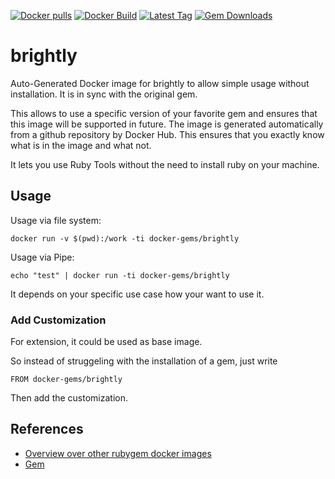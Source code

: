 [![Docker pulls](https://img.shields.io/docker/pulls/rubygem/brightly.svg)](https://hub.docker.com/r/rubygem/brightly/)
[![Docker Build](https://img.shields.io/docker/automated/rubygem/brightly.svg)](https://hub.docker.com/r/rubygem/brightly/)
[![Latest Tag](https://img.shields.io/github/tag/docker-rubygem/brightly.svg)](https://hub.docker.com/r/rubygem/brightly/)
[![Gem Downloads](https://img.shields.io/gem/dt/brightly.svg)](https://rubygems.org/gems/brightly/)
# brightly

Auto-Generated Docker image for brightly to allow simple usage without installation.
It is in sync with the original gem.

This allows to use a specific version of your favorite gem and ensures that this image will be supported in future.
The image is generated automatically from a github repository by Docker Hub.
This ensures that you exactly know what is in the image and what not.

It lets you use Ruby Tools without the need to install ruby on your machine.

## Usage

Usage via file system:

`docker run -v $(pwd):/work -ti docker-gems/brightly`

Usage via Pipe:

`echo "test" | docker run -ti docker-gems/brightly`

It depends on your specific use case how your want to use it.

### Add Customization

For extension, it could be used as base image.

So instead of struggeling with the installation of a gem, just write

`FROM docker-gems/brightly`

Then add the customization.

## References

 - [Overview over other rubygem docker images](https://github.com/thinkbot/docker-rubygem)
 - [Gem](https://rubygems.org/gems/brightly/)
